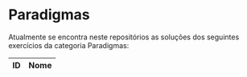 # Paradigmas
Atualmente se encontra neste repositórios as soluções dos seguintes exercícios da categoria Paradigmas:

| ID | Nome |
|:---:|:---|

